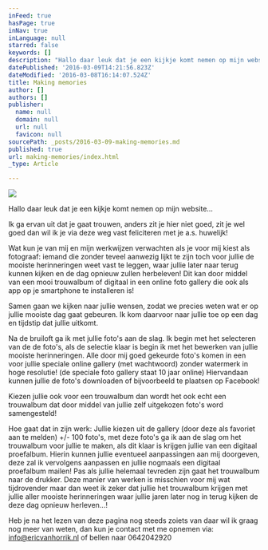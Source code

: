 ```yaml
---
inFeed: true
hasPage: true
inNav: true
inLanguage: null
starred: false
keywords: []
description: "Hallo daar leuk dat je een kijkje komt nemen op mijn website... \_ \_ \_ \_ \_ \_ \_ \_ \_\_"
datePublished: '2016-03-09T14:21:56.823Z'
dateModified: '2016-03-08T16:14:07.524Z'
title: Making memories
author: []
authors: []
publisher:
  name: null
  domain: null
  url: null
  favicon: null
sourcePath: _posts/2016-03-09-making-memories.md
published: true
url: making-memories/index.html
_type: Article

---
```

![](https://s3-us-west-2.amazonaws.com/the-grid-img/p/f8695318f88fb2ff032a53d2290166352d6785ec.jpg)

Hallo daar leuk dat je een kijkje komt nemen op mijn website...                   

Ik ga ervan uit dat je gaat trouwen, anders zit je hier niet goed, zit je wel goed dan wil ik je via deze weg vast feliciteren met je a.s. huwelijk! 

Wat kun je van mij en mijn werkwijzen verwachten als je voor mij kiest als fotograaf: iemand die zonder teveel aanwezig lijkt te zijn toch voor jullie de mooiste herinneringen weet vast te leggen, waar jullie later naar terug kunnen kijken en de dag opnieuw zullen herbeleven! Dit kan door middel van een mooi trouwalbum of digitaal in een online foto gallery die ook als app op je smartphone te installeren is! 

Samen gaan we kijken naar jullie wensen, zodat we precies weten wat er op jullie mooiste dag gaat gebeuren. Ik kom daarvoor naar jullie toe op een dag en tijdstip dat jullie uitkomt. 

Na de bruiloft ga ik met jullie foto's aan de slag. Ik begin met het selecteren van de de foto's, als de selectie klaar is begin ik met het bewerken van jullie mooiste herinneringen. Alle door mij goed gekeurde foto's komen in een voor jullie speciale online gallery (met wachtwoord)  zonder watermerk in hoge resolutie! (de speciale foto gallery staat 10 jaar online) Hiervandaan kunnen jullie de foto's downloaden of bijvoorbeeld te plaatsen op Facebook! 

Kiezen jullie ook voor een trouwalbum dan wordt het ook echt een trouwalbum dat door middel van jullie zelf uitgekozen foto's word samengesteld! 

Hoe gaat dat in zijn werk: Jullie kiezen uit de gallery (door deze als favoriet aan te melden) +/- 100 foto's, met deze foto's ga ik aan de slag om het trouwalbum voor jullie te maken, als dit klaar is krijgen jullie van een digitaal proefalbum. Hierin kunnen jullie eventueel aanpassingen aan mij doorgeven, deze zal ik vervolgens aanpassen en jullie nogmaals een digitaal proefalbum mailen! Pas als jullie helemaal tevreden zijn gaat het trouwalbum naar de drukker. Deze manier van werken is misschien voor mij wat tijdrovender maar dan weet ik zeker dat jullie het trouwalbum krijgen met jullie aller mooiste herinneringen waar jullie jaren later nog in terug kijken de deze dag opnieuw herleven...! 

Heb je na het lezen van deze pagina nog steeds zoiets van daar wil ik graag nog meer van weten, dan kun je contact met me opnemen via: info@ericvanhorrik.nl of bellen naar 0642042920